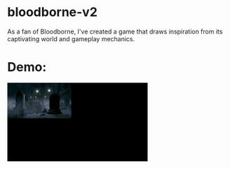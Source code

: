# bloodborne-v2

As a fan of Bloodborne, I've created a game that draws inspiration from its captivating world and gameplay mechanics.

# Demo:

![video](./output.gif)
